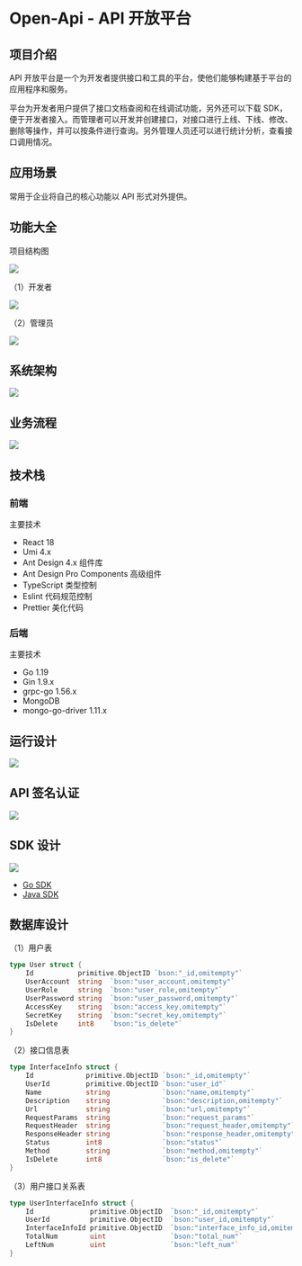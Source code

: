 # Open-Api - API 开放平台
## 项目介绍
API 开放平台是一个为开发者提供接口和工具的平台，使他们能够构建基于平台的应用程序和服务。

平台为开发者用户提供了接口文档查阅和在线调试功能，另外还可以下载 SDK，便于开发者接入。而管理者可以开发并创建接口，对接口进行上线、下线、修改、删除等操作，并可以按条件进行查询。另外管理人员还可以进行统计分析，查看接口调用情况。 

## 应用场景
常用于企业将自己的核心功能以 API 形式对外提供。

## 功能大全
项目结构图

![](image/3.png)

（1）开发者

![](image/1.jpg)


（2）管理员

![](image/2.jpg)

## 系统架构
![](image/4.jpg)

## 业务流程
![](image/5.jpg)

## 技术栈
### 前端
主要技术
- React 18
- Umi 4.x
- Ant Design 4.x 组件库
- Ant Design Pro Components 高级组件
- TypeScript 类型控制
- Eslint 代码规范控制
- Prettier 美化代码

### 后端
主要技术
- Go 1.19
- Gin 1.9.x
- grpc-go 1.56.x
- MongoDB
- mongo-go-driver 1.11.x

## 运行设计
![](image/6.jpg)

## API 签名认证
![](image/7.png)

## SDK 设计
![](image/8.png)

- [Go SDK](https://github.com/jianping5/open-api-sdk-go)
- [Java SDK](https://github.com/jianping5/open-api-sdk-java)

## 数据库设计
（1）用户表
```Go
type User struct {
    Id           primitive.ObjectID `bson:"_id,omitempty"`
    UserAccount  string  `bson:"user_account,omitempty"`
    UserRole     string  `bson:"user_role,omitempty"`
    UserPassword string  `bson:"user_password,omitempty"`
    AccessKey    string  `bson:"access_key,omitempty"`
    SecretKey    string  `bson:"secret_key,omitempty"`
    IsDelete     int8    `bson:"is_delete"`
}
```
（2）接口信息表
```Go
type InterfaceInfo struct {
    Id             primitive.ObjectID `bson:"_id,omitempty"`
    UserId         primitive.ObjectID `bson:"user_id"`
    Name           string             `bson:"name,omitempty"`
    Description    string             `bson:"description,omitempty"`
    Url            string             `bson:"url,omitempty"`
    RequestParams  string             `bson:"request_params"`
    RequestHeader  string             `bson:"request_header,omitempty"`
    ResponseHeader string             `bson:"response_header,omitempty"`
    Status         int8               `bson:"status"`
    Method         string             `bson:"method,omitempty"`
    IsDelete       int8               `bson:"is_delete"`
}
```
（3）用户接口关系表
```Go
type UserInterfaceInfo struct {
    Id              primitive.ObjectID  `bson:"_id,omitempty"`
    UserId          primitive.ObjectID  `bson:"user_id,omitempty"`
    InterfaceInfoId primitive.ObjectID  `bson:"interface_info_id,omitempty"`
    TotalNum        uint                `bson:"total_num"`
    LeftNum         uint                `bson:"left_num"`
}
```